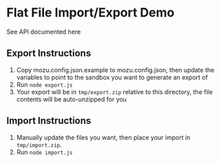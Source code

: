 # Flat File Import/Export Demo

See API documented here 

## Export Instructions

1. Copy mozu.config.json.example to mozu.config.json, then update the variables to point to the sandbox you want to generate an export of
2. Run `node export.js`
3. Your export will be in `tmp/export.zip` relative to this directory, the file contents will be auto-unzipped for you

## Import Instructions

1. Manually update the files you want, then place your import in `tmp/import.zip`.
2. Run `node import.js`